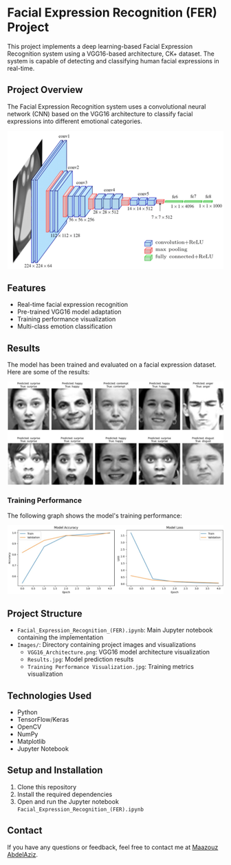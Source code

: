 # Facial Expression Recognition (FER) Project

This project implements a deep learning-based Facial Expression Recognition system using a VGG16-based architecture, CK+ dataset. The system is capable of detecting and classifying human facial expressions in real-time.

## Project Overview

The Facial Expression Recognition system uses a convolutional neural network (CNN) based on the VGG16 architecture to classify facial expressions into different emotional categories.

![VGG16 Architecture](Images/VGG16_Architecture.png)

## Features

- Real-time facial expression recognition
- Pre-trained VGG16 model adaptation
- Training performance visualization
- Multi-class emotion classification

## Results

The model has been trained and evaluated on a facial expression dataset. Here are some of the results:

![Results](Images/Results.jpg)

### Training Performance

The following graph shows the model's training performance:

![Training Performance](Images/Training_Performance_Visualization.jpg)

## Project Structure

- `Facial_Expression_Recognition_(FER).ipynb`: Main Jupyter notebook containing the implementation
- `Images/`: Directory containing project images and visualizations
  - `VGG16_Architecture.png`: VGG16 model architecture visualization
  - `Results.jpg`: Model prediction results
  - `Training Performance Visualization.jpg`: Training metrics visualization

## Technologies Used

- Python
- TensorFlow/Keras
- OpenCV
- NumPy
- Matplotlib
- Jupyter Notebook

## Setup and Installation

1. Clone this repository
2. Install the required dependencies
3. Open and run the Jupyter notebook `Facial_Expression_Recognition_(FER).ipynb`

## Contact

If you have any questions or feedback, feel free to contact me at [Maazouz AbdelAziz](https://www.linkedin.com/in/abdelaziz-maazouz/).

